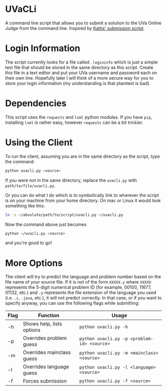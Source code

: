 # UVaCLi

A command line script that allows you to submit a solution to the UVa Online Judge from the command line. Inspired by [Kattis' submission script](https://github.com/Kattis/kattis-cli).

# Login Information

The script currently looks for a file called `.logininfo` which is just a simple text file that should be stored in the same directory as this script. Create this file in a text editor and put your UVa username and password each on their own line. Hopefully later I will think of a more secure way for you to store your login information (my understanding is that plaintext is bad).

# Dependencies

This script uses the `requests` and `lxml` python modules. If you have `pip`, installing `lxml` is rather easy, however `requests` can be a bit trickier.

# Using the Client

To run the client, assuming you are in the same directory as the script, type the command:
```bash
python uvacli.py <source>
```

If you were not in the same directory, replace the `uvacli.py` with `path/to/file/uvacli.py`.

Or you can do what I do which is to symbolically link to wherever the script is on your machine from your home directory. On mac or Linux it would look something like this:
```bash
ln -s ~/absolute/path/to/script/uvacli.py ~/uvacli.py
```
Now the command above just becomes
```bash
python ~/uvacli.py <source>
```
and you're good to go!

# More Options

The client will try to predict the language and problem number based on the file name of your source file. If it is not of the form `XXXXX.y` where `XXXXX` represents the 5-digit numerical problem ID (for example, 00100, 11677, 01132, etc.) and `.y` represents the file extension of the language you used (i.e. `.c`, `.java`, etc.), it will not predict correctly. In that case, or if you want to specify anyway, you can use the following flags while submitting:

| Flag  | Function                  | Usage                                       |
| ----- | ------------------------- | ------------------------------------------- |
| -h    | Shows help, lists options | `python uvacli.py -h`                       |
| -p    | Overrides problem guess   | `python uvacli.py -p <problem-id> <source>` |
| -m    | Overrides mainclass guess | `python uvacli.py -m <mainclass> <source>`  | 
| -l    | Overrides language guess  | `python uvacli.py -l <language> <source>`   |
| -f    | Forces submission         | `python uvacli.py -f <source>`              |
